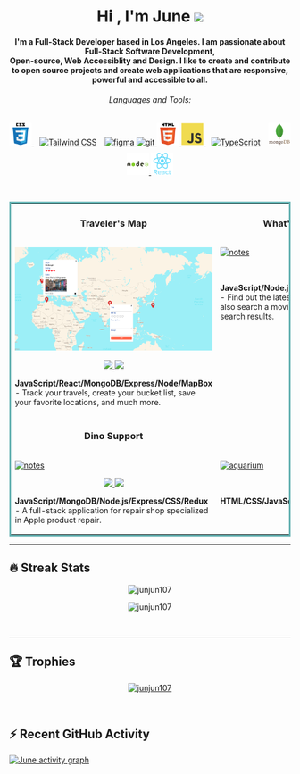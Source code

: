 <h1 align="center">Hi , I'm June <img src="https://media.giphy.com/media/hvRJCLFzcasrR4ia7z/giphy.gif" width="35"></h1>
<!-- <p align="center">
  <a href="https://github.com/jarrodmjack"><img src="https://readme-typing-svg.herokuapp.com?lines=Front+End+Developer;JavaScript%20|%20Angular%20|%20React%20Enthusiast;Always%20learning%20new%20things&center=true&width=500&height=50"></a>
</p> -->


<h4 align="center">
I'm a Full-Stack Developer based in Los Angeles. I am passionate about Full-Stack Software Development, <br />Open-source, Web Accessiblity and Design. I like to create and contribute to open source projects and create web applications that are responsive, powerful and accessible to all.

<!--     JUNE EDIT THIS BELOW ****************************************************

<!-- ![Anurag's GitHub stats](https://github-readme-stats.vercel.app/api?username=junjun107&show_icons=true&theme=radical)
[![Top Langs](https://github-readme-stats.vercel.app/api/top-langs/?username=junjun107)](https://github.com/anuraghazra/github-readme-stats) -->


<h6 align="center">Languages and Tools:</h6>
<p align="center"> <a href="https://www.w3schools.com/css/" target="_blank" rel="noreferrer"> <img src="https://raw.githubusercontent.com/devicons/devicon/master/icons/css3/css3-original-wordmark.svg" alt="css3" width="40" height="40"/> </a><a href="https://www.tailwindcss.com/" target="_blank"><img style="margin: 10px" src="https://profilinator.rishav.dev/skills-assets/tailwindcss.svg" alt="Tailwind CSS" height="40" /></a>  <a href="https://www.figma.com/" target="_blank" rel="noreferrer"> <img src="https://www.vectorlogo.zone/logos/figma/figma-icon.svg" alt="figma" width="40" height="40"/> </a> <a href="https://git-scm.com/" target="_blank" rel="noreferrer"> <img src="https://www.vectorlogo.zone/logos/git-scm/git-scm-icon.svg" alt="git" width="40" height="40"/> </a> <a href="https://www.w3.org/html/" target="_blank" rel="noreferrer"> <img src="https://raw.githubusercontent.com/devicons/devicon/master/icons/html5/html5-original-wordmark.svg" alt="html5" width="40" height="40"/> </a> <a href="https://developer.mozilla.org/en-US/docs/Web/JavaScript" target="_blank" rel="noreferrer"> <img src="https://raw.githubusercontent.com/devicons/devicon/master/icons/javascript/javascript-original.svg" alt="javascript" width="40" height="40"/> </a><a href="https://www.typescriptlang.org/" target="_blank"><img style="margin: 10px" src="https://profilinator.rishav.dev/skills-assets/typescript-original.svg" alt="TypeScript" height="40" /></a>  <a href="https://www.mongodb.com/" target="_blank" rel="noreferrer"> <img src="https://raw.githubusercontent.com/devicons/devicon/master/icons/mongodb/mongodb-original-wordmark.svg" alt="mongodb" width="40" height="40"/> </a> <a href="https://nodejs.org" target="_blank" rel="noreferrer"> <img src="https://raw.githubusercontent.com/devicons/devicon/master/icons/nodejs/nodejs-original-wordmark.svg" alt="nodejs" width="40" height="40"/> </a> <a href="https://reactjs.org/" target="_blank" rel="noreferrer"> <img src="https://raw.githubusercontent.com/devicons/devicon/master/icons/react/react-original-wordmark.svg" alt="react" width="40" height="40"/> </a> </a> </p>

<br>

<table bordercolor="#66b2b2">
  <tr>
    <td width="50%" valign="top">
      <h3 align="center">Traveler's Map</h3>
        <br />
        <a target="_blank" href="">
            <img src="https://github.com/junjun107/fullstack_travel_blog/blob/master/client/src/asset/travel_log.png?raw=true"/>
        </a>
        <br />
        <p align="center">
          
  <a href="https://github.com/junjun107/fullstack_travel_blog">
    <img src="https://img.shields.io/static/v1?label=|&message=REPO&color=23555f&style=plastic&logo=github&logo-color=white"/>
  </a>  
  <a href="" target="_blank">
    <img src="https://img.shields.io/static/v1?label=|&message=WEBSITE&color=cdf998&style=plastic&logo=wordpress&logo-color=white"/>
  </a>
      </p>
        <p><strong>JavaScript/React/MongoDB/Express/Node/MapBox</strong> - Track your travels, create your bucket list, save your favorite locations, and much more. </p>
    </td>
    <td width="50%" valign="top">
      <h3 align="center">What's Popular Now Movie DB </h3>
        <br />
        <a target="_blank" href="">
            <img src="https://res.cloudinary.com/dhhiphscp/image/upload/v1670047543/samples/Portfolio/2022-12-02_22_05_04-Movie_App_Mozilla_Firefox_fodkvh.png" alt="notes"/>
        </a>
        <br />
        <p align="center">
          
  <a href="https://github.com/junjun107/React-context-movie-app" target="_blank">
    <img src="https://img.shields.io/static/v1?label=|&message=REPO&color=23555f&style=plastic&logo=github&logo-color=white"/>
  </a>  
  <a href="https://relaxed-jackson-4661d8.netlify.app/" target="_blank">
    <img src="https://img.shields.io/static/v1?label=|&message=WEBSITE&color=cdf998&style=plastic&logo=wordpress&logo-color=white"/>
  </a>
      </p>
        <p><strong>JavaScript/Node.js/Express/SCSS/Bootstrap/React/TMDB</strong> - Find out the latest popular movies and shows. User can also search a movie or shows and view the details of the search results. </p>
    </td>
  </tr>
  <tr>
   <td width="50%" valign="top">
      <h3 align="center">Dino Support</h3>
        <br />
        <a target="_blank" href="">
            <img src="https://res.cloudinary.com/dhhiphscp/image/upload/v1670283022/dino_support_tggjir.png" alt="notes"/>
        </a>
        <br />
        <p align="center">
          
  <a href="" target="_blank">
    <img src="https://img.shields.io/static/v1?label=|&message=REPO&color=23555f&style=plastic&logo=github&logo-color=white"/>
  </a>  
  <a href="" target="_blank">
    <img src="https://img.shields.io/static/v1?label=|&message=WEBSITE&color=cdf998&style=plastic&logo=wordpress&logo-color=white"/>
  </a>
      </p>
        <p><strong>JavaScript/MongoDB/Node.js/Express/CSS/Redux</strong> - A full-stack application for repair shop specialized in Apple product repair. </p>
    </td>
   <td width="50%" valign="top">
      <h3 align="center">Aqua Advisor</h3>
        <br />
      <a target="_blank" href="">
            <img src="http://www.jbl.de/images/apps/areas/aquarium/essentials/aquarium_food/medium/gesellschaftsaquarium/01-gesellschaft2.png" width="100%"  alt="aquarium"/>
        </a>
        <br />
        <p align="center">
          
  <a href="#" target="_blank">
    <img src="https://img.shields.io/static/v1?label=|&message=REPO&color=23555f&style=plastic&logo=github&logo-color=white"/>
  </a>
  <a href="" target="_blank">
    <img src="https://img.shields.io/static/v1?label=|&message=WEBSITE&color=cdf998&style=plastic&logo=wordpress&logo-color=white"/>
  </a>
      </p>
        <p><strong>HTML/CSS/JavaScript</strong> - A Website to purchase local fish</p>
    </td> 
  </tr>
	
</table>


<hr/>

## 🔥 Streak Stats
<p align="center"><img src="https://github-readme-streak-stats.herokuapp.com/?user=junjun107&theme=algolia" alt="junjun107" /></p>
<p align="center"><img src="https://github-readme-stats.vercel.app/api/top-langs/?username=junjun107&theme=algolia&layout=compact" alt="junjun107" /></p>

<br>
<hr/>


## 🏆 Trophies
<p align="center"> <a href="https://github.com/junjun107"><img
      src="https://github-profile-trophy.vercel.app/?username=junjun107&row=1&column=3&theme=algolia" alt="junjun107" /></a>  </p>
   


<br>
<!-- <hr/> -->

## ⚡ Recent GitHub Activity
<a href="https://github.com/junjun107"><img alt="June activity graph" src="https://activity-graph.herokuapp.com/graph?username=junjun107&custom_title=June's%20Contribution%20Graph&theme=react-dark" /></a>


<!--
<hr/>



